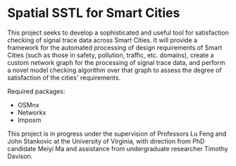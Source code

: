 # Spatial SSTL for Smart Cities
This project seeks to develop a sophisticated and useful tool for satisfaction checking of signal trace data across Smart Cities. It will provide a framework for the automated processing of design requirements of Smart Cities (such as those in safety, pollution, traffic, etc. domains), create a custom network graph for the processing of signal trace data, and perform a novel model checking algorithm over that graph to assess the degree of satisfaction of the cities' requirements.

Required packages:
  - OSMnx
  - Networkx
  - Imposm


This project is in progress under the supervision of Professors Lu Feng and John Stankovic at the University of Virginia, with 
direction from PhD candidate Meiyi Ma and assistance from undergraduate researcher Timothy Davison.

